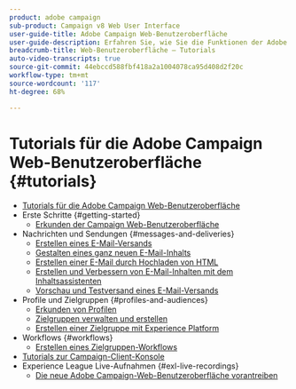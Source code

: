 ```yaml
---
product: adobe campaign
sub-product: Campaign v8 Web User Interface
user-guide-title: Adobe Campaign Web-Benutzeroberfläche
user-guide-description: Erfahren Sie, wie Sie die Funktionen der Adobe Campaign Web-Benutzeroberfläche verwenden.
breadcrumb-title: Web-Benutzeroberfläche – Tutorials
auto-video-transcripts: true
source-git-commit: 44ebccd588fbf418a2a1004078ca95d408d2f20c
workflow-type: tm+mt
source-wordcount: '117'
ht-degree: 68%

---
```



# Tutorials für die Adobe Campaign Web-Benutzeroberfläche {#tutorials}

+ [Tutorials für die Adobe Campaign Web-Benutzeroberfläche](/help/ac-web-learn-main/overview.md)
+ Erste Schritte {#getting-started}
   + [Erkunden der Campaign Web-Benutzeroberfläche](/help/get-started/explore-the-web-ui.md)
+ Nachrichten und Sendungen {#messages-and-deliveries}
   + [Erstellen eines E-Mail-Versands](/help/deliveries/create-an-email-delivery.md)
   + [Gestalten eines ganz neuen E-Mail-Inhalts](/help/design-the-delivery/create-email-content-from-scratch.md)
   + [Erstellen einer E-Mail durch Hochladen von HTML](/help/design-the-delivery/create-an-email-by-uploading-html.md)
   + [Erstellen und Verbessern von E-Mail-Inhalten mit dem Inhaltsassistenten](/help/design-the-delivery/create-and-improve-email-content-with-the-content-assistant.md)
   + [Vorschau und Testversand eines E-Mail-Versands](/help/deliveries/preview-and-proof-an-email-delivery.md)
+ Profile und Zielgruppen {#profiles-and-audiences}
   + [Erkunden von Profilen](/help/profiles-and-audiences/explore-profiles.md)
   + [Zielgruppen verwalten und erstellen](/help/profiles-and-audiences/manage-and-build-audiences.md)
   + [Erstellen einer Zielgruppe mit Experience Platform](/help/profiles-and-audiences/create-an-audience-with-experience-platform.md)
+ Workflows {#workflows}
   + [Erstellen eines Zielgruppen-Workflows](/help/workflows/create-a-targeting-workflow.md)
+ [Tutorials zur Campaign-Client-Konsole](https://experienceleague.adobe.com/docs/campaign-learn/tutorials/overview.html?lang=de)
+ Experience League Live-Aufnahmen {#exl-live-recordings}
   + [Die neue Adobe Campaign-Web-Benutzeroberfläche vorantreiben](https://experienceleague.adobe.com/docs/events/experience-league-live-recordings/episodes/exl-live-episode-02-29-24.html)


